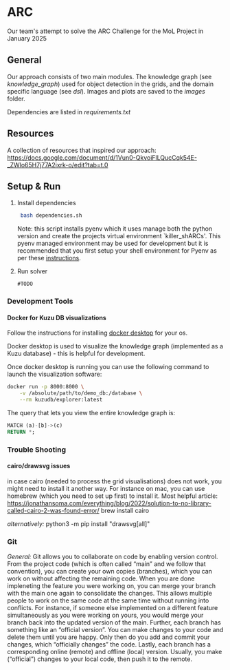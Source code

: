 # ARC
Our team's attempt to solve the ARC Challenge for the MoL Project in January 2025

## General

Our approach consists of two main modules. The knowledge graph (see *knowledge_graph*) used for object detection in the grids, and the domain specific language (see *dsl*). Images and plots are saved to the *images* folder.

Dependencies are listed in *requirements.txt*

## Resources

A collection of resources that inspired our approach: https://docs.google.com/document/d/1Vun0-QkvoiFlLQucCqk54E-_ZWlo65H7j77A2ixrk-o/edit?tab=t.0

## Setup & Run

1. Install dependencies
    ```sh
     bash dependencies.sh
    ```
    Note: this script installs pyenv which it uses manage both the python version and create the projects virtual environment `killer_shARCs'. This pyenv managed environment may be used for development but it is recommended that you first setup your shell environment for Pyenv as per these [instructions](https://github.com/pyenv/pyenv?tab=readme-ov-file#b-set-up-your-shell-environment-for-pyenv).

2. Run solver
    ```
    #TODO
    ```

### Development Tools

#### Docker for Kuzu DB visualizations

Follow the instructions for installing [docker desktop](https://docs.docker.com/desktop/setup/install/mac-install/) for your os. 

Docker desktop is used to visualize the knowledge graph (implemented as a Kuzu database) - this is helpful for development.  

Once docker desktop is running you can use the following command to launch the visualization software:

```sh
docker run -p 8000:8000 \
    -v /absolute/path/to/demo_db:/database \
    --rm kuzudb/explorer:latest
```
The query that lets you view the entire knowledge graph is:

```sql
MATCH (a)-[b]->(c)
RETURN *;
```

### Trouble Shooting

#### cairo/drawsvg issues 

in case cairo (needed to process the grid visualisations) does not work, you might need to install it another way. For instance on mac, you can use homebrew (which you need to set up first) to install it. Most helpful article: https://jonathansoma.com/everything/blog/2022/solution-to-no-library-called-cairo-2-was-found-error/
brew install cairo

*alternatively:* 
python3 -m pip install "drawsvg[all]"

### Git

*General:* Git allows you to collaborate on code by enabling version control. From the project code (which is often called “main” and we follow that convention), you can create your own copies (branches), which you can work on without affecting the remaining code. When you are done impleneting the feature you were working on, you can merge your branch with the main one again to consolidate the changes. This allows multiple people to work on the same code at the same time without running into conflicts. For instance, if someone else implemented on a different feature simultaneously as you were working on yours, you would merge your branch back into the updated version of the main.
Further, each branch has something like an “official version”. You can make changes to your code and delete them until you are happy. Only then do you add and commit your changes, which “officially changes” the code.
Lastly, each branch has a corresponding online (remote) and offline (local) version. Usually, you make (“official”) changes to your local code, then push it to the remote.

